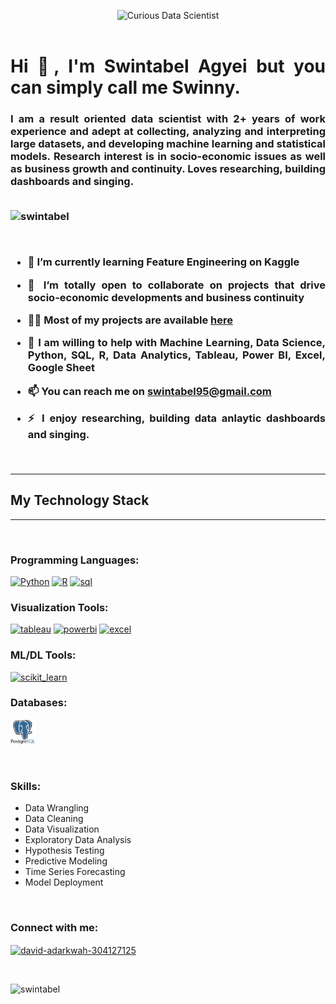 <p align="center"><img src="https://i.ibb.co/NTvxqJf/data-science-parts.jpg" alt="Curious Data Scientist" width='100%' height='400'/> 
<br>
<br>

<h1 align="justify">Hi 👋, I'm Swintabel Agyei but you can simply call me Swinny.</h1>
<h3 align="justify">I am a result oriented data scientist with 2+ years of work experience and adept at collecting, analyzing and interpreting large datasets, and developing machine learning and statistical models. Research interest is in socio-economic issues as well as business growth and continuity. Loves researching, building dashboards and singing.

<br>
<br>
<p align="left"> <img src="https://komarev.com/ghpvc/?username=swintabel&label=Profile%20views&color=0e75b6&style=flat" alt="swintabel" /> </p>

<br>

<!-- 🔭 I’m currently working on [Quantium Data Analytics Virtual Internship Project](https://www.theforage.com/virtual-internships/NkaC7knWtjSbi6aYv?ref=tCfFoXSNJ4aLnBQye)-->

- 🌱 I’m currently learning **Feature Engineering on Kaggle**

- 👯 I’m totally open to collaborate on **projects that drive socio-economic developments and business continuity**

- 👨‍💻 Most of my projects are available [here](https://github.com/Swintabel?tab=repositories)

- 💬 I am willing to help with **Machine Learning, Data Science, Python, SQL, R, Data Analytics, Tableau, Power BI, Excel, Google Sheet**

- 📫 You can reach me on **swintabel95@gmail.com**

- ⚡ I enjoy **researching, building data anlaytic dashboards and singing.**

<br>

<hr>
<h2> My Technology Stack </h2>
<hr>

<br>

<h3 align="left">Programming Languages:</h3>
<p align="left"><a  href="https://www.python.org" target="_blank"> <img src="https://upload.wikimedia.org/wikipedia/commons/thumb/c/c3/Python-logo-notext.svg/1200px-Python-logo-notext.svg.png" alt="Python" width="40" height="40"/></a>
<a  href="https://www.r-project.org/" target="_blank"> <img src="https://upload.wikimedia.org/wikipedia/commons/thumb/1/1b/R_logo.svg/1280px-R_logo.svg.png" alt="R" width="40" height="40"/></a>
<a  href="https://en.wikipedia.org/wiki/SQL" target="_blank"> <img src="https://www.svgrepo.com/show/7344/sql-file-format-symbol.svg" alt="sql" width="40" height="40"/></a> 
</p>
<h3 align="left">Visualization Tools:</h3>
<p align="left"><a  href="https://www.tableau.com/" target="_blank"> <img src="https://upload.wikimedia.org/wikipedia/commons/thumb/4/4b/Tableau_Logo.png/1200px-Tableau_Logo.png" alt="tableau" width="100" height="50"/></a>
<a  href="https://powerbi.microsoft.com/en-us/" target="_blank"> <img src="https://cdn.freelogovectors.net/wp-content/uploads/2017/04/power-bi_logo.png" alt="powerbi" width="100" height="50"/></a>
<a  href="https://www.microsoft.com/en-us/microsoft-365/excel" target="_blank"> <img src="https://i.pinimg.com/originals/f9/61/9c/f9619c3050d8357d9db6f01390deec6d.jpg" alt="excel" width="50" height="50"/></a>
</p>
<h3 align="left">ML/DL Tools:</h3>
<p align="left">
 <a href="https://scikit-learn.org/" target="_blank"> <img src="https://upload.wikimedia.org/wikipedia/commons/0/05/Scikit_learn_logo_small.svg" alt="scikit_learn" width="40" height="40"/> </a> 
</p>
<h3 align="left">Databases:</h3>
<p align="left">
<a href="https://www.postgresql.org" target="_blank"> <img src="https://raw.githubusercontent.com/devicons/devicon/master/icons/postgresql/postgresql-original-wordmark.svg" alt="postgresql" width="40" height="40"/> </a>
</p>

<br>

<h3 align="left">Skills:</h3>

- Data Wrangling
- Data Cleaning
- Data Visualization
- Exploratory Data Analysis
- Hypothesis Testing
- Predictive Modeling
- Time Series Forecasting
- Model Deployment

<br>

<h3 align="left">Connect with me:</h3>
<p align="left"><a href="https://www.linkedin.com/in/swintabelagyei/" target="blank"><img align="center" src="https://www.logo.wine/a/logo/LinkedIn/LinkedIn-Logo.wine.svg" alt="david-adarkwah-304127125" height="50" width="100" /></a>
</p>

<br>

<p><img src="https://github-readme-stats.vercel.app/api?username=swintabel&show_icons=true&locale=en" alt="swintabel"/></p>



